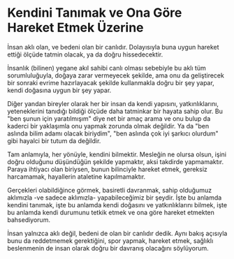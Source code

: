 # Kendini Tanımak ve Ona Göre Hareket Etmek Üzerine

İnsan aklı olan, ve bedeni olan bir canlıdır. Dolayısıyla buna uygun hareket
ettiği ölçüde tatmin olacak, ya da doğru hissedecektir.

İnsanlık (bilinen) yegane akıl sahibi canlı olması sebebiyle bu aklı tüm
sorumluluğuyla, doğaya zarar vermeyecek şekilde, ama onu da geliştirecek bir
sonraki evrime hazırlayacak şekilde kullanmakla doğru bir şey yapar, kendi
doğasına uygun bir şey yapar.

Diğer yandan bireyler olarak her bir insan da kendi yapısını, yatkınlıklarını,
yeteneklerini tanıdığı bildiği ölçüde daha tatminkar bir hayata sahip olur. Bu
"ben şunun için yaratılmışım" diye net bir amaç arama ve onu bulup da kaderci
bir yaklaşımla onu yapmak zorunda olmak değildir. Ya da "ben aslında bilim adamı
olacak biriydim", "ben aslında çok iyi şarkıcı olurdum" gibi hayalci bir tutum
da değildir.

Tam anlamıyla, her yönüyle, kendini bilmektir. Mesleğin ne olursa olsun, işini
doğru olduğunu düşündüğün şekilde yapmaktır, aksi takdirde yapmamaktır. Paraya
ihtiyacı olan biriysen, bunun bilinciyle hareket etmek, gereksiz harcamamak,
hayallerin ataletine kapılmamaktır.

Gerçekleri olabildiğince görmek, basiretli davranmak, sahip olduğumuz aklımızla
-ve sadece aklımızla- yapabileceğimiz bir şeydir. İşte bu anlamda kendini
tanımak, işte bu anlamda kendi doğasını ve yatkınlıklarını bilmek, işte bu
anlamda kendi durumunu tetkik etmek ve ona göre hareket etmekten bahsediyorum.

İnsan yalnızca aklı değil, bedeni de olan bir canlıdır dedik. Aynı bakış
açısıyla bunu da reddetmemek gerektiğini, spor yapmak, hareket etmek, sağlıklı
beslenmenin de insan olarak doğru bir davranış olacağını söylüyorum.
